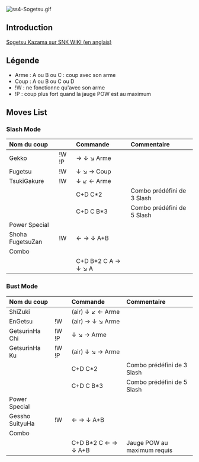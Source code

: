![](ss4-Sogetsu.gif "ss4-Sogetsu.gif")

## Introduction

[Sogetsu Kazama sur SNK WIKI (en
anglais)](http://snk.wikia.com/wiki/Sogetsu_Kazama)

## Légende

- Arme : A ou B ou C : coup avec son arme
- Coup : A ou B ou C ou D
- !W : ne fonctionne qu'avec son arme
- !P : coup plus fort quand la jauge POW est au maximum

## Moves List

### Slash Mode

| Nom du coup      |       | Commande             | Commentaire                |
|:-----------------|-------|:---------------------|:---------------------------|
| Gekko            | !W !P | → ↓ ↘ Arme           |                            |
| Fugetsu          | !W    | ↓ ↘ → Coup           |                            |
| TsukiGakure      | !W    | ↓ ↙ ← Arme           |                            |
|                  |       | C+D C\*2             | Combo prédéfini de 3 Slash |
|                  |       | C+D C B\*3           | Combo prédéfini de 5 Slash |
| Power Special    |       |                      |                            |
| Shoha FugetsuZan | !W    | ← → ↓ A+B            |                            |
| Combo            |       |                      |                            |
|                  |       | C+D B\*2 C A → ↓ ↘ A |                            |

### Bust Mode

| Nom du coup     |       | Commande             | Commentaire                 |
|:----------------|-------|:---------------------|:----------------------------|
| ShiZuki         |       | (air) ↓ ↙ ← Arme     |                             |
| EnGetsu         | !W    | (air) → ↓ ↘ Arme     |                             |
| GetsurinHa Chi  | !W !P | ↓ ↘ → Arme           |                             |
| GetsurinHa Ku   | !W !P | (air) ↓ ↘ → Arme     |                             |
|                 |       | C+D C\*2             | Combo prédéfini de 3 Slash  |
|                 |       | C+D C B\*3           | Combo prédéfini de 5 Slash  |
| Power Special   |       |                      |                             |
| Gessho SuityuHa | !W    | ← → ↓ A+B            |                             |
| Combo           |       |                      |                             |
|                 |       | C+D B\*2 C ← → ↓ A+B | Jauge POW au maximum requis |
